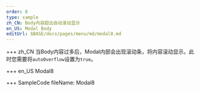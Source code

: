 ```yaml
--- 
order: 8
type: sample
zh_CN: Body内容超出自动滚动显示
en_US: Modal Body
editUrl: $BASE/docs/pages/menu/md/modal8.md
---
```


+++ zh_CN
当Body内容过多后，Modal内部会出现滚动条，将内容滚动显示。此时您需要将<Code>autoOverflow</Code>设置为<Code>true</Code>。
     
+++ en_US
Modal8

+++ SampleCode
fileName: Modal8
